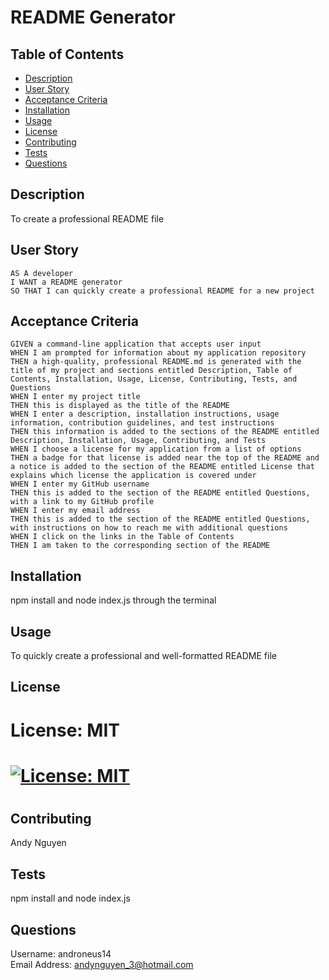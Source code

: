 # README Generator

  ## Table of Contents
  - [Description](#description)
  - [User Story](#user-story)
  - [Acceptance Criteria](#acceptance-criteria)
  - [Installation](#installation)
  - [Usage](#usage)
  - [License](#license)
  - [Contributing](#contributing)
  - [Tests](#tests)
  - [Questions](#questions)

  ## Description
  To create a professional README file

  ## User Story

    AS A developer
    I WANT a README generator
    SO THAT I can quickly create a professional README for a new project

  ## Acceptance Criteria

    GIVEN a command-line application that accepts user input
    WHEN I am prompted for information about my application repository
    THEN a high-quality, professional README.md is generated with the title of my project and sections entitled Description, Table of Contents, Installation, Usage, License, Contributing, Tests, and Questions
    WHEN I enter my project title
    THEN this is displayed as the title of the README
    WHEN I enter a description, installation instructions, usage information, contribution guidelines, and test instructions
    THEN this information is added to the sections of the README entitled Description, Installation, Usage, Contributing, and Tests
    WHEN I choose a license for my application from a list of options
    THEN a badge for that license is added near the top of the README and a notice is added to the section of the README entitled License that explains which license the application is covered under
    WHEN I enter my GitHub username
    THEN this is added to the section of the README entitled Questions, with a link to my GitHub profile
    WHEN I enter my email address
    THEN this is added to the section of the README entitled Questions, with instructions on how to reach me with additional questions
    WHEN I click on the links in the Table of Contents
    THEN I am taken to the corresponding section of the README


  ## Installation
  npm install and node index.js through the terminal
  ## Usage
  To quickly create a professional and well-formatted README file
  ## License
  # License: MIT
  # [![License: MIT](https://img.shields.io/badge/License-MIT-yellow.svg)](https://opensource.org/licenses/MIT)
  # 
  ## Contributing
  Andy Nguyen
  ## Tests
  npm install and node index.js
  ## Questions
  Username: androneus14<br />
  Email Address: andynguyen_3@hotmail.com
